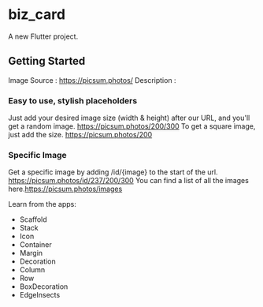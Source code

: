 # biz_card

A new Flutter project.

## Getting Started
Image Source : <https://picsum.photos/>
Description :
### Easy to use, stylish placeholders
Just add your desired image size (width & height) after our URL, and you'll get a random image.
<https://picsum.photos/200/300>
To get a square image, just add the size.
<https://picsum.photos/200>
### Specific Image
Get a specific image by adding /id/{image} to the start of the url.
<https://picsum.photos/id/237/200/300>
You can find a list of all the images here.<https://picsum.photos/images>


Learn from the apps:
- Scaffold
- Stack
- Icon
- Container
- Margin
- Decoration
- Column
- Row
- BoxDecoration
- EdgeInsects